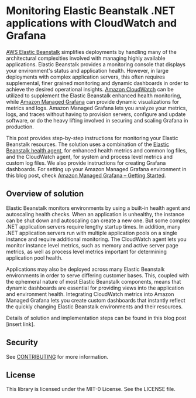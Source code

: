 # Monitoring Elastic Beanstalk .NET applications with CloudWatch and Grafana

<a href="https://aws.amazon.com/elasticbeanstalk/">AWS Elastic Beanstalk</a> simplifies deployments by handling many of the architectural complexities involved with managing highly available applications. Elastic Beanstalk provides a monitoring console that displays your environment's status and application health. However, in large deployments with complex application servers, this often requires supplemental, finer grained monitoring and dynamic dashboards in order to achieve the desired operational insights. <a href="https://aws.amazon.com/cloudwatch/">Amazon CloudWatch</a> can be utilized to supplement the Elastic Beanstalk enhanced health monitoring, while <a href="https://aws.amazon.com/grafana/">Amazon Managed Grafana</a> can provide dynamic visualizations for metrics and logs. Amazon Managed Grafana lets you analyze your metrics, logs, and traces without having to provision servers, configure and update software, or do the heavy lifting involved in securing and scaling Grafana in production.

This post provides step-by-step instructions for monitoring your Elastic Beanstalk resources. The solution uses a combination of the <a href="https://docs.aws.amazon.com/elasticbeanstalk/latest/dg/health-enhanced.html#health-enhanced-agent">Elastic Beanstalk health agent</a>, for enhanced health metrics and common log files, and the CloudWatch agent, for system and process level metrics and custom log files. We also provide instructions for creating Grafana dashboards. For setting up your Amazon Managed Grafana environment in this blog post, check <a href="https://aws.amazon.com/blogs/mt/amazon-managed-grafana-getting-started/">Amazon Managed Grafana – Getting Started</a>.

## Overview of solution
Elastic Beanstalk monitors environments by using a built-in health agent and autoscaling health checks. When an application is unhealthy, the instance can be shut down and autoscaling can create a new one. But some complex .NET application servers require lengthy startup times. In addition, many .NET application servers run with multiple application pools on a single instance and require additional monitoring. The CloudWatch agent lets you monitor instance level metrics, such as memory and active server page metrics, as well as process level metrics important for determining application pool health.

Applications may also be deployed across many Elastic Beanstalk environments in order to serve differing customer bases. This, coupled with the ephemeral nature of most Elastic Beanstalk components, means that dynamic dashboards are essential for providing views into the application and environment health. Integrating CloudWatch metrics into Amazon Managed Grafana lets you create custom dashboards that instantly reflect the quickly changing Elastic Beanstalk environments and their resources.

Details of solution and implementation steps can be found in this blog post [insert link].

## Security

See [CONTRIBUTING](CONTRIBUTING.md#security-issue-notifications) for more information.

## License

This library is licensed under the MIT-0 License. See the LICENSE file.

